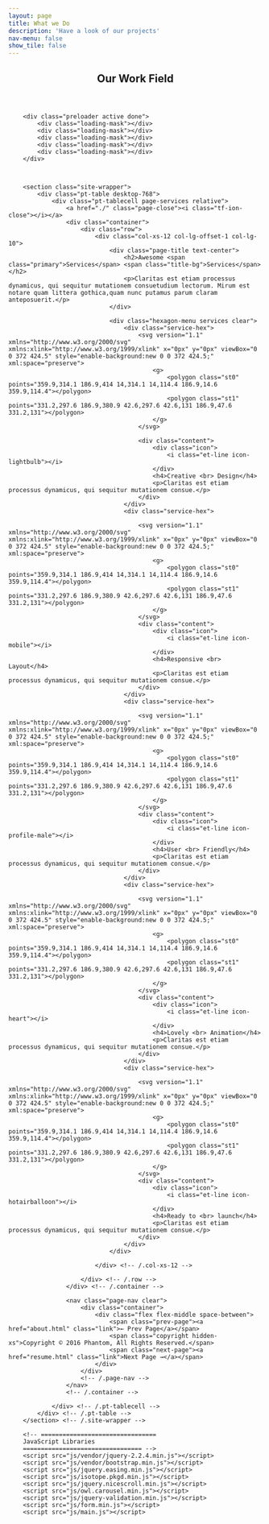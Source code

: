 ```yaml
---
layout: page
title: What we Do
description: 'Have a look of our projects'
nav-menu: false
show_tile: false
---
```

<!-- Main -->
<div id="main" class="alt">

<!-- One -->
<section id="one">
	<div class="inner">
		<header class="major">
			<h1> Our Work Field</h1>
		</header>
  <!-- Content -->
<body>

        <div class="preloader active done">
            <div class="loading-mask"></div>
            <div class="loading-mask"></div>
            <div class="loading-mask"></div>
            <div class="loading-mask"></div>
            <div class="loading-mask"></div>
        </div>



        <section class="site-wrapper">
            <div class="pt-table desktop-768">
                <div class="pt-tablecell page-services relative">
                    <a href="./" class="page-close"><i class="tf-ion-close"></i></a>
                    <div class="container">
                        <div class="row">
                            <div class="col-xs-12 col-lg-offset-1 col-lg-10">
                                <div class="page-title text-center">
                                    <h2>Awesome <span class="primary">Services</span> <span class="title-bg">Services</span></h2>
                                    <p>Claritas est etiam processus dynamicus, qui sequitur mutationem consuetudium lectorum. Mirum est notare quam littera gothica,quam nunc putamus parum claram anteposuerit.</p>
                                </div>

                                <div class="hexagon-menu services clear">
                                    <div class="service-hex">
                                        <svg version="1.1" xmlns="http://www.w3.org/2000/svg" xmlns:xlink="http://www.w3.org/1999/xlink" x="0px" y="0px" viewBox="0 0 372 424.5" style="enable-background:new 0 0 372 424.5;" xml:space="preserve">
                                            <g>
                                                <polygon class="st0" points="359.9,314.1 186.9,414 14,314.1 14,114.4 186.9,14.6 359.9,114.4"></polygon>
                                                <polygon class="st1" points="331.2,297.6 186.9,380.9 42.6,297.6 42.6,131 186.9,47.6 331.2,131"></polygon>
                                            </g>
                                        </svg>

                                        <div class="content">
                                            <div class="icon">
                                                <i class="et-line icon-lightbulb"></i>
                                            </div>
                                            <h4>Creative <br> Design</h4>
                                            <p>Claritas est etiam processus dynamicus, qui sequitur mutationem consue.</p>
                                        </div>
                                    </div>
                                    <div class="service-hex">

                                        <svg version="1.1" xmlns="http://www.w3.org/2000/svg" xmlns:xlink="http://www.w3.org/1999/xlink" x="0px" y="0px" viewBox="0 0 372 424.5" style="enable-background:new 0 0 372 424.5;" xml:space="preserve">
                                            <g>
                                                <polygon class="st0" points="359.9,314.1 186.9,414 14,314.1 14,114.4 186.9,14.6 359.9,114.4"></polygon>
                                                <polygon class="st1" points="331.2,297.6 186.9,380.9 42.6,297.6 42.6,131 186.9,47.6 331.2,131"></polygon>
                                            </g>
                                        </svg>
                                        <div class="content">
                                            <div class="icon">
                                                <i class="et-line icon-mobile"></i>
                                            </div>
                                            <h4>Responsive <br> Layout</h4>
                                            <p>Claritas est etiam processus dynamicus, qui sequitur mutationem consue.</p>
                                        </div>
                                    </div>
                                    <div class="service-hex">

                                        <svg version="1.1" xmlns="http://www.w3.org/2000/svg" xmlns:xlink="http://www.w3.org/1999/xlink" x="0px" y="0px" viewBox="0 0 372 424.5" style="enable-background:new 0 0 372 424.5;" xml:space="preserve">
                                            <g>
                                                <polygon class="st0" points="359.9,314.1 186.9,414 14,314.1 14,114.4 186.9,14.6 359.9,114.4"></polygon>
                                                <polygon class="st1" points="331.2,297.6 186.9,380.9 42.6,297.6 42.6,131 186.9,47.6 331.2,131"></polygon>
                                            </g>
                                        </svg>
                                        <div class="content">
                                            <div class="icon">
                                                <i class="et-line icon-profile-male"></i>
                                            </div>
                                            <h4>User <br> Friendly</h4>
                                            <p>Claritas est etiam processus dynamicus, qui sequitur mutationem consue.</p>
                                        </div>
                                    </div>
                                    <div class="service-hex">

                                        <svg version="1.1" xmlns="http://www.w3.org/2000/svg" xmlns:xlink="http://www.w3.org/1999/xlink" x="0px" y="0px" viewBox="0 0 372 424.5" style="enable-background:new 0 0 372 424.5;" xml:space="preserve">
                                            <g>
                                                <polygon class="st0" points="359.9,314.1 186.9,414 14,314.1 14,114.4 186.9,14.6 359.9,114.4"></polygon>
                                                <polygon class="st1" points="331.2,297.6 186.9,380.9 42.6,297.6 42.6,131 186.9,47.6 331.2,131"></polygon>
                                            </g>
                                        </svg>
                                        <div class="content">
                                            <div class="icon">
                                                <i class="et-line icon-heart"></i>
                                            </div>
                                            <h4>Lovely <br> Animation</h4>
                                            <p>Claritas est etiam processus dynamicus, qui sequitur mutationem consue.</p>
                                        </div>
                                    </div>
                                    <div class="service-hex">

                                        <svg version="1.1" xmlns="http://www.w3.org/2000/svg" xmlns:xlink="http://www.w3.org/1999/xlink" x="0px" y="0px" viewBox="0 0 372 424.5" style="enable-background:new 0 0 372 424.5;" xml:space="preserve">
                                            <g>
                                                <polygon class="st0" points="359.9,314.1 186.9,414 14,314.1 14,114.4 186.9,14.6 359.9,114.4"></polygon>
                                                <polygon class="st1" points="331.2,297.6 186.9,380.9 42.6,297.6 42.6,131 186.9,47.6 331.2,131"></polygon>
                                            </g>
                                        </svg>
                                        <div class="content">
                                            <div class="icon">
                                                <i class="et-line icon-hotairballoon"></i>
                                            </div>
                                            <h4>Ready to <br> launch</h4>
                                            <p>Claritas est etiam processus dynamicus, qui sequitur mutationem consue.</p>
                                        </div>
                                    </div>
                                </div>

                            </div> <!-- /.col-xs-12 -->

                        </div> <!-- /.row -->
                    </div> <!-- /.container -->

                    <nav class="page-nav clear">
                        <div class="container">
                            <div class="flex flex-middle space-between">
                                <span class="prev-page"><a href="about.html" class="link">← Prev Page</a></span>
                                <span class="copyright hidden-xs">Copyright © 2016 Phantom, All Rights Reserved.</span>
                                <span class="next-page"><a href="resume.html" class="link">Next Page →</a></span>
                            </div>
                        </div>
                        <!-- /.page-nav -->
                    </nav>
                    <!-- /.container -->

                </div> <!-- /.pt-tablecell -->
            </div> <!-- /.pt-table -->
        </section> <!-- /.site-wrapper -->
        
        <!-- ================================
        JavaScript Libraries
        ================================= -->
        <script src="js/vendor/jquery-2.2.4.min.js"></script>
        <script src="js/vendor/bootstrap.min.js"></script>
        <script src="js/jquery.easing.min.js"></script>
        <script src="js/isotope.pkgd.min.js"></script>
        <script src="js/jquery.nicescroll.min.js"></script>
        <script src="js/owl.carousel.min.js"></script>
        <script src="js/jquery-validation.min.js"></script>
        <script src="js/form.min.js"></script>
        <script src="js/main.js"></script>
    
</body>
